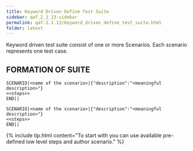 ```yaml
---
title: Keyword Driven Define Test Suite
sidebar: qaf_2_1_13-sidebar
permalink: qaf-2.1.13/keyword_driven_define_test_suite.html
folder: latest
---
```


Keyword driven test suite consist of one or more Scenarios. Each scenario represents one test case.

## FORMATION OF SUITE

```
SCENARIO|<name of the scenario>|{"description":"<meaningful description>"}
<<steps>>
END||
  
SCENARIO|<name of the scenario>|{"description":"<meaningful description>"}
<<steps>>
END||
```

{% include tip.html content="To start with you can use available pre-defined low level steps and author scenario." %} 
